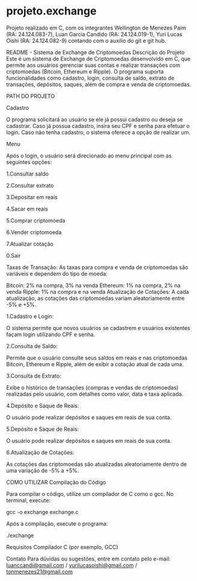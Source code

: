 # projeto.exchange
Projeto realizado em C, com os integrantes Wellington de Menezes Paim (RA: 24.124.083-7), Luan Garcia Candido (RA: 24.124.019-1), Yuri Lucas Oishi (RA: 24.124.082-9) contando com o auxilio do git e git hub.


README - Sistema de Exchange de Criptomoedas
Descrição do Projeto
Este é um sistema de Exchange de Criptomoedas desenvolvido em C, que permite aos usuários gerenciar suas contas e realizar transações com criptomoedas (Bitcoin, Ethereum e Ripple). O programa suporta funcionalidades como cadastro, login, consulta de saldo, extrato de transações, depósitos, saques, além de compra e venda de criptomoedas.

PATH DO PROJETO

Cadastro 

O programa solicitará ao usuário se ele já possui cadastro ou deseja se cadastrar.
Caso já possua cadastro, insira seu CPF e senha para efetuar o login.
Caso não tenha cadastro, o sistema oferece a opção de realizar um.

Menu 

Após o login, o usuário será direcionado ao menu principal com as seguintes opções:

1.Consultar saldo

2.Consultar extrato

3.Depositar em reais

4.Sacar em reais

5.Comprar criptomoeda

6.Vender criptomoeda

7.Atualizar cotação

0.Sair

Taxas de Transação: As taxas para compra e venda de criptomoedas são variáveis e dependem do tipo de moeda:

Bitcoin: 2% na compra, 3% na venda
Ethereum: 1% na compra, 2% na venda
Ripple: 1% na compra e na venda
Atualização de Cotações: A cada atualização, as cotações das criptomoedas variam aleatoriamente entre -5% e +5%.


1.Cadastro e Login:

O sistema permite que novos usuários se cadastrem e usuários existentes façam login utilizando CPF e senha.

2.Consulta de Saldo:

Permite que o usuário consulte seus saldos em reais e nas criptomoedas Bitcoin, Ethereum e Ripple, além de exibir a cotação atual de cada uma.

3.Consulta de Extrato:

Exibe o histórico de transações (compras e vendas de criptomoedas) realizadas pelo usuário, com detalhes como valor, data e taxa aplicada.

4.Depósito e Saque de Reais:

O usuário pode realizar depósitos e saques em reais de sua conta.

5.Depósito e Saque de Reais:

O usuário pode realizar depósitos e saques em reais de sua conta.

6.Atualização de Cotações:

As cotações das criptomoedas são atualizadas aleatoriamente dentro de uma variação de -5% a +5%.


COMO UTILIZAR
Compilação do Código

Para compilar o código, utilize um compilador de C como o gcc. No terminal, execute:

gcc -o exchange exchange.c

Após a compilação, execute o programa:

./exchange


Requisitos
Compilador C (por exemplo, GCC) 

Contato
Para dúvidas ou sugestões, entre em contato pelo e-mail: luanccandi@gmail.com / yurilucasoishi@gmail.com / tonmenezes21@gmail.com
